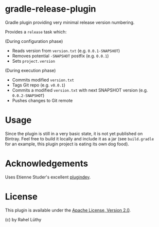 gradle-release-plugin
=====================

Gradle plugin providing very minimal release version numbering.

Provides a `release` task which:

(During configuration phase)

* Reads version from `version.txt` (e.g. `0.0.1-SNAPSHOT`)
* Removes potential `-SNAPSHOT` postfix (e.g. `0.0.1`)
* Sets `project.version`

(During execution phase)

* Commits modified `version.txt`
* Tags Git repo (e.g. `v0.0.1`)
* Commits a modified `version.txt` with next SNAPSHOT version (e.g. `0.0.2-SNAPSHOT`)
* Pushes changes to Git remote

# Usage

Since the plugin is still in a very basic state, it is not yet published on Bintray. Feel free to build it
locally and include it as a jar (see `build.gradle` for an example, this plugin project is eating its own dog food).

# Acknowledgements

Uses Etienne Studer's excellent [plugindev](https://github.com/etiennestuder/gradle-plugindev-plugin).

# License

This plugin is available under the [Apache License, Version 2.0](http://www.apache.org/licenses/LICENSE-2.0.html).

(c) by Rahel Lüthy